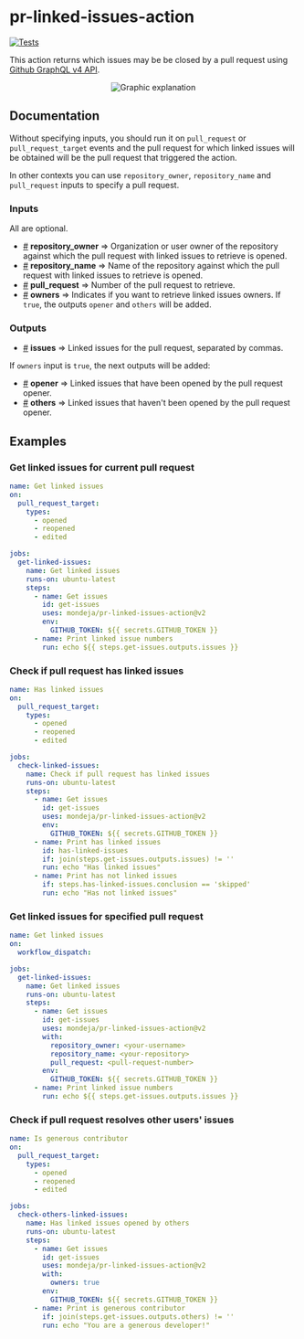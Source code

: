 # pr-linked-issues-action

[![Tests][tests-image]][tests-link]

This action returns which issues may be be closed by a pull request using
[Github GraphQL v4 API][graphql-api].

<p align="center">
  <img src="https://raw.githubusercontent.com/mondeja/pr-linked-issues-action/master/graphic-explanation.png" alt="Graphic explanation"></a>
</p>

## Documentation

Without specifying inputs, you should run it on `pull_request` or
`pull_request_target` events and the pull request for which linked issues will
be obtained will be the pull request that triggered the action.

In other contexts you can use `repository_owner`, `repository_name` and
`pull_request` inputs to specify a pull request.

### Inputs

All are optional.

- <a name="input_repository_owner" href="#input_repository_owner">#</a>
 <b>repository_owner</b> ⇒ Organization or user owner of the repository against
 which the pull request with linked issues to retrieve is opened.
- <a name="input_repository_name" href="#input_repository_name">#</a>
 <b>repository_name</b> ⇒ Name of the repository against which the pull request
 with linked issues to retrieve is opened.
- <a name="input_pull_request" href="#input_pull_request">#</a>
 <b>pull_request</b> ⇒ Number of the pull request to retrieve.
- <a name="input_owners" href="#input_owners">#</a> <b>owners</b> ⇒ Indicates
 if you want to retrieve linked issues owners. If `true`, the outputs `opener`
 and `others` will be added.

### Outputs

- <a name="output_issues" href="#output_issues">#</a> <b>issues</b> ⇒ Linked
 issues for the pull request, separated by commas.

If `owners` input is `true`, the next outputs will be added:

- <a name="output_opener" href="#output_opener">#</a> <b>opener</b> ⇒ Linked
 issues that have been opened by the pull request opener.
- <a name="output_others" href="#output_others">#</a> <b>others</b> ⇒ Linked
 issues that haven't been opened by the pull request opener.

## Examples

### Get linked issues for current pull request

```yaml
name: Get linked issues
on:
  pull_request_target:
    types:
      - opened
      - reopened
      - edited

jobs:
  get-linked-issues:
    name: Get linked issues
    runs-on: ubuntu-latest
    steps:
      - name: Get issues
        id: get-issues
        uses: mondeja/pr-linked-issues-action@v2
        env:
          GITHUB_TOKEN: ${{ secrets.GITHUB_TOKEN }}
      - name: Print linked issue numbers
        run: echo ${{ steps.get-issues.outputs.issues }}
```

### Check if pull request has linked issues

```yaml
name: Has linked issues
on:
  pull_request_target:
    types:
      - opened
      - reopened
      - edited

jobs:
  check-linked-issues:
    name: Check if pull request has linked issues
    runs-on: ubuntu-latest
    steps:
      - name: Get issues
        id: get-issues
        uses: mondeja/pr-linked-issues-action@v2
        env:
          GITHUB_TOKEN: ${{ secrets.GITHUB_TOKEN }}
      - name: Print has linked issues
        id: has-linked-issues
        if: join(steps.get-issues.outputs.issues) != ''
        run: echo "Has linked issues"
      - name: Print has not linked issues
        if: steps.has-linked-issues.conclusion == 'skipped'
        run: echo "Has not linked issues"
```

### Get linked issues for specified pull request

```yaml
name: Get linked issues
on:
  workflow_dispatch:

jobs:
  get-linked-issues:
    name: Get linked issues
    runs-on: ubuntu-latest
    steps:
      - name: Get issues
        id: get-issues
        uses: mondeja/pr-linked-issues-action@v2
        with:
          repository_owner: <your-username>
          repository_name: <your-repository>
          pull_request: <pull-request-number>
        env:
          GITHUB_TOKEN: ${{ secrets.GITHUB_TOKEN }}
      - name: Print linked issue numbers
        run: echo ${{ steps.get-issues.outputs.issues }}
```

### Check if pull request resolves other users' issues

```yaml
name: Is generous contributor
on:
  pull_request_target:
    types:
      - opened
      - reopened
      - edited

jobs:
  check-others-linked-issues:
    name: Has linked issues opened by others
    runs-on: ubuntu-latest
    steps:
      - name: Get issues
        id: get-issues
        uses: mondeja/pr-linked-issues-action@v2
        with:
          owners: true
        env:
          GITHUB_TOKEN: ${{ secrets.GITHUB_TOKEN }}
      - name: Print is generous contributor
        if: join(steps.get-issues.outputs.others) != ''
        run: echo "You are a generous developer!"
```

[support-ref-closed-issues]: https://github.community/t/support-for-discovering-referenced-and-to-be-closed-issues-from-a-pr/14354/4
[graphql-api]: https://docs.github.com/en/graphql
[tests-image]: https://img.shields.io/github/workflow/status/mondeja/pr-linked-issues-action/CI?logo=github&label=tests
[tests-link]: https://github.com/mondeja/pr-linked-issues-action/actions?query=workflow%3ACI
